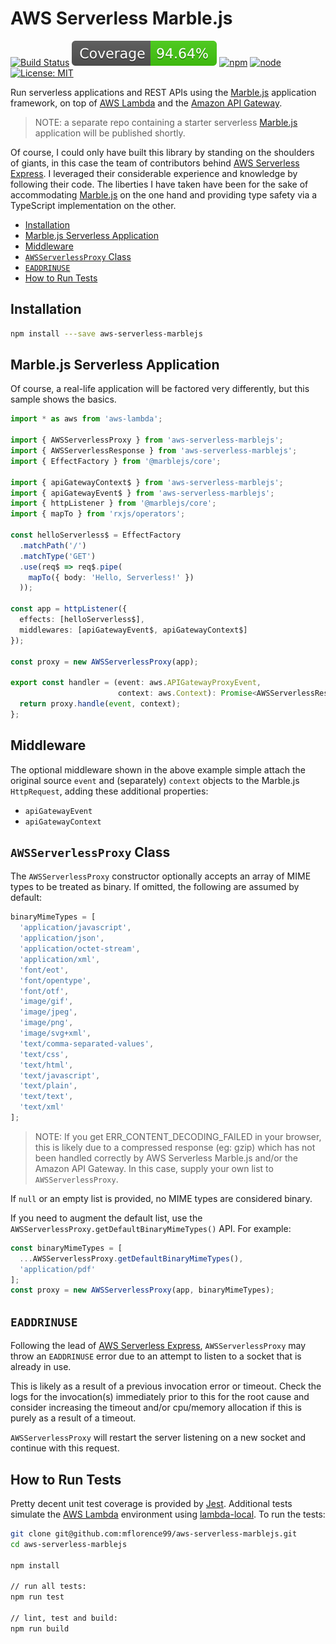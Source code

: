 # AWS Serverless Marble.js

[![Build Status](https://travis-ci.org/mflorence99/aws-serverless-marblejs.svg?branch=master)](https://travis-ci.org/mflorence99/aws-serverless-marblejs) 
[![Jest Coverage](./coverage.svg)]()
[![npm](https://img.shields.io/npm/v/aws-serverless-marblejs.svg)]()
[![node](https://img.shields.io/badge/node-8.10-blue.svg)]()
[![License: MIT](https://img.shields.io/badge/License-MIT-yellow.svg)](https://opensource.org/licenses/MIT)

Run serverless applications and REST APIs using the [Marble.js](https://github.com/marblejs/marble) application framework, on top of [AWS Lambda](https://aws.amazon.com/lambda/) and the [Amazon API Gateway](https://aws.amazon.com/api-gateway/).

> NOTE: a separate repo containing a starter serverless [Marble.js](https://github.com/marblejs/marble) application will be published shortly.

Of course, I could only have built this library by standing on the shoulders of giants, in this case the team of contributors behind [AWS Serverless Express](https://github.com/awslabs/aws-serverless-express). I leveraged their considerable experience and knowledge by following their code. The liberties I have taken have been for the sake of accommodating [Marble.js](https://github.com/marblejs/marble) on the one hand and providing type safety via a TypeScript implementation on the other.

<!-- toc -->

- [Installation](#installation)
- [Marble.js Serverless Application](#marblejs-serverless-application)
- [Middleware](#middleware)
- [`AWSServerlessProxy` Class](#awsserverlessproxy-class)
- [`EADDRINUSE`](#eaddrinuse)
- [How to Run Tests](#how-to-run-tests)

<!-- tocstop -->

## Installation

```sh
npm install ---save aws-serverless-marblejs
```

## Marble.js Serverless Application

Of course, a real-life application will be factored very differently, but this sample shows the basics.

```ts
import * as aws from 'aws-lambda';

import { AWSServerlessProxy } from 'aws-serverless-marblejs';
import { AWSServerlessResponse } from 'aws-serverless-marblejs';
import { EffectFactory } from '@marblejs/core';

import { apiGatewayContext$ } from 'aws-serverless-marblejs';
import { apiGatewayEvent$ } from 'aws-serverless-marblejs';
import { httpListener } from '@marblejs/core';
import { mapTo } from 'rxjs/operators';

const helloServerless$ = EffectFactory
  .matchPath('/')
  .matchType('GET')
  .use(req$ => req$.pipe(
    mapTo({ body: 'Hello, Serverless!' })
  ));

const app = httpListener({
  effects: [helloServerless$],
  middlewares: [apiGatewayEvent$, apiGatewayContext$]
});

const proxy = new AWSServerlessProxy(app);

export const handler = (event: aws.APIGatewayProxyEvent,
                        context: aws.Context): Promise<AWSServerlessResponse> => {
  return proxy.handle(event, context);
};
```

## Middleware

The optional middleware shown in the above example simple attach the original source `event` and (separately) `context` objects to the Marble.js `HttpRequest`, adding these additional properties:

* `apiGatewayEvent`
* `apiGatewayContext`

## `AWSServerlessProxy` Class

The `AWSServerlessProxy` constructor optionally accepts an array of MIME types to be treated as binary. If omitted, the following are assumed by default:

```ts
binaryMimeTypes = [
  'application/javascript',
  'application/json',
  'application/octet-stream',
  'application/xml',
  'font/eot',
  'font/opentype',
  'font/otf',
  'image/gif',
  'image/jpeg',
  'image/png',
  'image/svg+xml',
  'text/comma-separated-values',
  'text/css',
  'text/html',
  'text/javascript',
  'text/plain',
  'text/text',
  'text/xml'
];
```

> NOTE: If you get ERR_CONTENT_DECODING_FAILED in your browser, this is likely due to a compressed response (eg: gzip) which has not been handled correctly by AWS Serverless Marble.js and/or the Amazon API Gateway. In this case, supply your own list to `AWSServerlessProxy`.

If `null` or an empty list is provided, no MIME types are considered binary.

If you need to augment the default list, use the `AWSServerlessProxy.getDefaultBinaryMimeTypes()` API. For example:

```ts
const binaryMimeTypes = [
  ...AWSServerlessProxy.getDefaultBinaryMimeTypes(), 
  'application/pdf'
];
const proxy = new AWSServerlessProxy(app, binaryMimeTypes);
```

## <a name="EADDRINUSE">`EADDRINUSE`</a>

Following the lead of [AWS Serverless Express](https://github.com/awslabs/aws-serverless-express), `AWSServerlessProxy` may throw an `EADDRINUSE` error due to an attempt to listen to a socket that is already in use.

This is likely as a result of a previous invocation error or timeout. Check the logs for the invocation(s) immediately prior to this for the root cause and consider increasing the timeout and/or cpu/memory allocation if this is purely as a result of a timeout. 

`AWSServerlessProxy` will restart the server listening on a new socket and continue with this request.

## How to Run Tests

Pretty decent unit test coverage is provided by [Jest](https://jestjs.io/docs/en/api). Additional tests simulate the [AWS Lambda](https://aws.amazon.com/lambda/) environment using [lambda-local](https://github.com/ashiina/lambda-local). To run the tests:

```sh
git clone git@github.com:mflorence99/aws-serverless-marblejs.git
cd aws-serverless-marblejs

npm install

// run all tests:
npm run test

// lint, test and build:
npm run build
```
